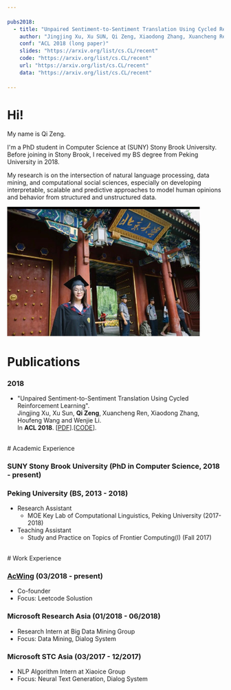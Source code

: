 ```yaml
---

pubs2018:   
  - title: "Unpaired Sentiment-to-Sentiment Translation Using Cycled Reinforcement Learning"
    author: "Jingjing Xu, Xu SUN, Qi Zeng, Xiaodong Zhang, Xuancheng Ren, Houfeng Wang and Wenjie Li"
    conf: "ACL 2018 (long paper)"
    slides: "https://arxiv.org/list/cs.CL/recent"
    code: "https://arxiv.org/list/cs.CL/recent"
    url: "https://arxiv.org/list/cs.CL/recent"
    data: "https://arxiv.org/list/cs.CL/recent"

---
```





# Hi!



My name is Qi Zeng. 



I'm a PhD student in Computer Science at (SUNY) Stony Brook University. Before joining in Stony Brook, I received my BS degree from Peking University in 2018. 

My research is on the intersection of natural language processing, data mining, and computational social sciences, especially on developing interpretable, scalable and predictive approaches to model human opinions and behavior from structured and unstructured data. 


<img src="/images/pku_westdoor.jpeg" class="floatpic" height="300">

<!--
 <img src="/images/brown.jpg" class="floatpic" width="200" height="200"> 
-->


<br>

# Publications

<!--
[[Google Scholar](https://scholar.google.com/citations?user=lOEEhwgAAAAJ&hl=zh-CN)]
-->

### 2018

- "Unpaired Sentiment-to-Sentiment Translation Using Cycled Reinforcement Learning". <br>
  Jingjing Xu, Xu Sun, **Qi Zeng**, Xuancheng Ren, Xiaodong Zhang, Houfeng Wang and Wenjie Li. <br>
  In **ACL 2018**. [[PDF](https://arxiv.org/pdf/1805.05181.pdf)].[[CODE](https://github.com/pkuzengqi/Unpaired-Sentiment-Translation)].



<!--

### Manuscripts

- "Text-Assisted Insight Ranking Using Header Semantics and Table Context". <br>
  **Qi Zeng**, Liangchen Luo, Wenhao Huang, Yang Tang, Shi Han and Dongmei Zhang. <br>
  Submitted to **CIKM 2018**, under review.

- "An Auto-Encoder Matching Model for Learning Utterance-Level Semantic Dependency in Dialogue Generation". <br>
  Jingjing Xu, Liangchen Luo, Xu Sun, Junyang Lin and **Qi Zeng**. <br>
  Submitted to **EMNLP 2018**, under review.

- "A Skeleton-Based Model for Promoting Coherence in Narrative Story Generation". <br>
  Jingjing Xu, Xu Sun, Xuancheng Ren, **Qi Zeng**, Yi Zhang, Pengcheng Yang and Xiaoyan Cai. <br>
  Submitted to **EMNLP 2018**, under review.

- "Learning Personalized End-to-End Goal-Oriented Dialog". <br>
  Liangchen Luo, Wenhao Huang, Jingtian Jiang, **Qi Zeng**, Xu Sun and Zaiqing Nie. <br>
  Submitted to **EMNLP 2018**, under review.

- "Review-Driven Multi-Label Music Style Classification by Exploiting Style Correlations". <br>
  Guangxiang Zhao, Jingjing Xu, Xu Sun, Xuancheng Ren and **Qi Zeng**. <br>
  Submitted to **EMNLP 2018**, under review.

-->



<!---
{% for pub in page.pubs2018 %}
{% unless pub.hidden %}
  - {% if pub.url %} [{{pub.title}}]({{pub.url}}).
    {% else %} {{pub.title}}.
    {% endif %}<br>
    {{pub.author}}.<br>
    {{pub.conf}}.<br>
    {% if pub.address %}{{pub.address}}.
    {% endif %}{% if pub.slides %}[Slides]({{pub.slides}}).
    {% endif %}{% if pub.data %}[Data]({{pub.data}}).
    {% endif %}{% if pub.code %}[Code]({{pub.code}}).
    {% endif %}
{% endunless %}
{% endfor %}
-->




<br>
# Academic Experience



### SUNY Stony Brook University (PhD in Computer Science, 2018 - present) 
<!---
  - Advisor: [H. Andrew Schwartz][has]
  - Research Assistant
  	- [The HLAB: Human Language Analysis Beings][HLAB] (2018-present)
  - Teaching Assistant:
  	- ?? (Fall 2018)
-->


[has]:http://www3.cs.stonybrook.edu/~has/
[HLAB]:http://hlab.cs.stonybrook.edu/



### Peking University (BS, 2013 - 2018)
  - Research Assistant
    - MOE Key Lab of Computational Linguistics, Peking University (2017-2018)
  - Teaching Assistant
    - Study and Practice on Topics of Frontier Computing(I) (Fall 2017)


<br>
# Work Experience

### [AcWing](http://acwing.com) (03/2018 - present)
  - Co-founder
  - Focus: Leetcode Solustion

### Microsoft Research Asia (01/2018 - 06/2018)
  - Research Intern at Big Data Mining Group
  - Focus: Data Mining, Dialog System


### Microsoft STC Asia (03/2017 - 12/2017)
  - NLP Algorithm Intern at Xiaoice Group
  - Focus: Neural Text Generation, Dialog System

[AcWing]: http://acwing.com

<br>
<br>
<br>
<br>
<br>


